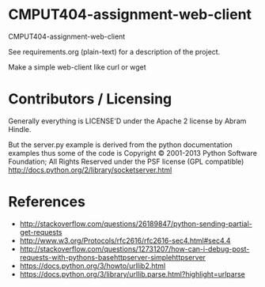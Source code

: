 CMPUT404-assignment-web-client
==============================

CMPUT404-assignment-web-client

See requirements.org (plain-text) for a description of the project.

Make a simple web-client like curl or wget

Contributors / Licensing
========================

Generally everything is LICENSE'D under the Apache 2 license by Abram Hindle.

But the server.py example is derived from the python documentation
examples thus some of the code is Copyright © 2001-2013 Python
Software Foundation; All Rights Reserved under the PSF license (GPL
compatible) http://docs.python.org/2/library/socketserver.html

References
===========
- http://stackoverflow.com/questions/26189847/python-sending-partial-get-requests
- http://www.w3.org/Protocols/rfc2616/rfc2616-sec4.html#sec4.4
- http://stackoverflow.com/questions/12731207/how-can-i-debug-post-requests-with-pythons-basehttpserver-simplehttpserver
- https://docs.python.org/3/howto/urllib2.html
- https://docs.python.org/3/library/urllib.parse.html?highlight=urlparse
